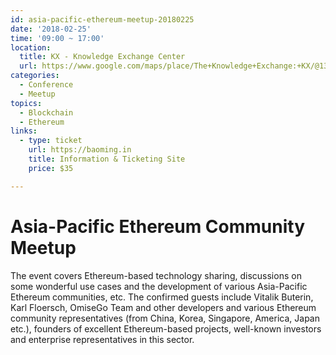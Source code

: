 ```yaml
---
id: asia-pacific-ethereum-meetup-20180225
date: '2018-02-25'
time: '09:00 ~ 17:00'
location:
  title: KX - Knowledge Exchange Center
  url: https://www.google.com/maps/place/The+Knowledge+Exchange:+KX/@13.7204878,100.4961223,17z/data=!3m1!4b1!4m5!3m4!1s0x30e298ee5d02d0a3:0xe2511ae461733d57!8m2!3d13.7204878!4d100.498311
categories:
  - Conference
  - Meetup
topics:
  - Blockchain
  - Ethereum
links:
  - type: ticket
    url: https://baoming.in
    title: Information & Ticketing Site
    price: $35

---
```


# Asia-Pacific Ethereum Community Meetup

The event covers Ethereum-based technology sharing, discussions on some wonderful use cases
and the development of various Asia-Pacific Ethereum communities, etc. The confirmed guests
include Vitalik Buterin, Karl Floersch, OmiseGo Team and other developers and various Ethereum
community representatives (from China, Korea, Singapore, America, Japan etc.), founders of
excellent Ethereum-based projects, well-known investors and enterprise representatives in
this sector.
